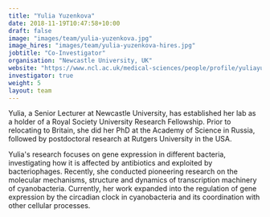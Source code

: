 ```yaml
---
title: "Yulia Yuzenkova"
date: 2018-11-19T10:47:58+10:00
draft: false
image: "images/team/yulia-yuzenkova.jpg"
image_hires: "images/team/yulia-yuzenkova-hires.jpg"
jobtitle: "Co-Investigator"
organisation: "Newcastle University, UK"
website: "https://www.ncl.ac.uk/medical-sciences/people/profile/yuliayuzenkova.html"
investigator: true
weight: 5
layout: team
---
```


Yulia, a Senior Lecturer at Newcastle University, has established her lab as a holder of a Royal Society University Research Fellowship. Prior to relocating to Britain, she did her PhD at the Academy of Science in Russia, followed by postdoctoral research at Rutgers University in the USA.

Yulia's research focuses on gene expression in different bacteria, investigating how it is affected by antibiotics and exploited by bacteriophages. Recently, she conducted pioneering research on the molecular mechanisms, structure and dynamics of transcription machinery of cyanobacteria. Currently, her work expanded into the regulation of gene expression by the circadian clock in cyanobacteria and its coordination with other cellular processes.


